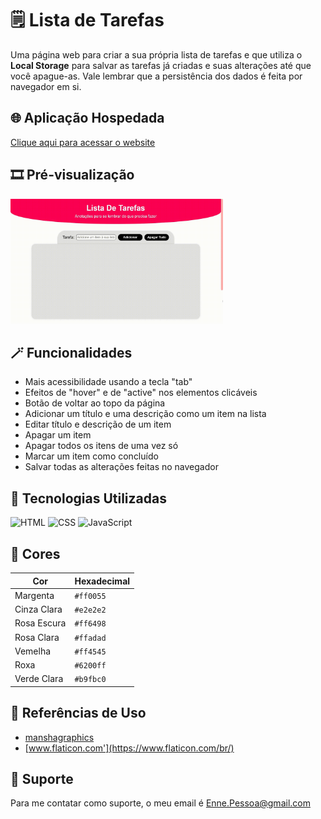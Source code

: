 # 🗒️ Lista de Tarefas

 Uma página web para criar a sua própria lista de tarefas e que utiliza o **Local Storage** para salvar as tarefas já criadas e suas alterações até que você apague-as. Vale lembrar que a persistência dos dados é feita por navegador em si.


## 🌐 Aplicação Hospedada

 [Clique aqui para acessar o website](https://enne-amore.github.io/lista-de-tarefas/)


## 🎞️ Pré-visualização

 <img src="img/preview.gif" alt="Pré-visualização do site" width="340" height="200">


## 🪄 Funcionalidades

 - Mais acessibilidade usando a tecla "tab"
 - Efeitos de "hover" e de "active" nos elementos clicáveis
 - Botão de voltar ao topo da página
 - Adicionar um título e uma descrição como um item na lista
 - Editar título e descrição de um item
 - Apagar um item
 - Apagar todos os itens de uma vez só
 - Marcar um item como concluído
 - Salvar todas as alterações feitas no navegador


## 🚀 Tecnologias Utilizadas

 <p align="left">
    <img src="https://cdn.jsdelivr.net/gh/devicons/devicon/icons/html5/html5-original.svg" title="HTML" alt="HTML" width="40" height="40"/>
    <img src="https://upload.wikimedia.org/wikipedia/commons/thumb/a/ab/Official_CSS_Logo.svg/2048px-Official_CSS_Logo.svg.png" title="CSS" alt="CSS" width="40" height="40"/>
    <img src="https://cdn.jsdelivr.net/gh/devicons/devicon/icons/javascript/javascript-original.svg" title="JavaScript" alt="JavaScript" width="40" height="40"/>
 </p>


## 🌈 Cores

| Cor         | Hexadecimal |
| ----------- | ----------- |
| Margenta    | `#ff0055`   |
| Cinza Clara | `#e2e2e2`   |
| Rosa Escura | `#ff6498`   |
| Rosa Clara  | `#ffadad`   |
| Vemelha     | `#ff4545`   |
| Roxa        | `#6200ff`   |
| Verde Clara | `#b9fbc0`   |


## 🌟 Referências de Uso

 - [manshagraphics](https://www.flaticon.com/br/autores/manshagraphics)
 - [www.flaticon.com'](https://www.flaticon.com/br/)


## 🔧 Suporte

 Para me contatar como suporte, o meu email é [Enne.Pessoa@gmail.com](mailto:Enne.Pessoa@gmail.com)

